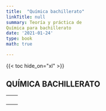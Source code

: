 ```yaml
---
title:  "Química bachillerato"
linkTitle: null
summary: Teoría y práctica de 
Química para bachillerato
date: '2021-01-24'
type: book
math: true

---
```


{{< toc hide_on="xl" >}}

## QUÍMICA BACHILLERATO 

|      |      |
| ---- | ---- |
|      |      |
|      |      |
|      |      |
|      |      |

